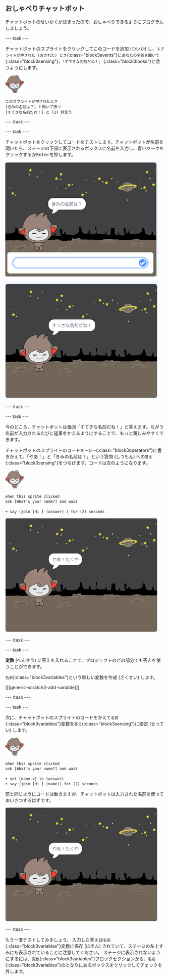 ## おしゃべりチャットボット

チャットボットのせいかくが決まったので、おしゃべりできるようにプログラムしましょう。

\--- task \---

チャットボットのスプライトをクリックしてこのコードを追加 (ついか) し、`スプライトが押された (おされた) とき`{:class="block3events"}に`あなたの名前を聞いて`{:class="block3sensing"}、`「すてきな名前だね！」` {:class="block3looks"}と言うようにします。

![ナノ スプライト](images/nano-sprite.png)

```blocks3
このスプライトが押されたとき
[きみの名前は？] と聞いて待つ
[すてきな名前だね！] と (2) 秒言う
```

\--- /task \---

\--- task \---

チャットボットをクリックしてコードをテストします。チャットボットが名前を聞いたら、ステージの下部に表示されるボックスに名前を入力し、青いマークをクリックするか<kbd>Enter</kbd>を押します。

![チャットボットの答え](images/chatbot-ask-test1.png)

![チャットボットの答え](images/chatbot-ask-test2.png)

\--- /task \---

\--- task \---

今のところ、チャットボットは毎回「すてきな名前だね！」と答えます。ちがう名前が入力されるたびに返事をかえるようにすることで、もっと親しみやすくできます。

チャットボットのスプライトのコードを`～と～`{:class="block3operators"}に書きかえて、「やあ！」と「きみの名前は？」という質問 (しつもん) への`答え`{:class="block3sensing"}をつなげます。コードは次のようになります。

![ナノ スプライト](images/nano-sprite.png)

```blocks3
when this sprite clicked
ask [What's your name?] and wait

+ say (join [Hi ] (answer) ) for (2) seconds
```

![答えをかえてみる](images/chatbot-answer-test.png)

\--- /task \---

\--- task \---

**変数** (へんすう) に答えを入れることで、プロジェクトのどの部分でも答えを使うことができます。

`名前`{:class="block3variables"}という新しい変数を作成 (さくせい) します。

[[[generic-scratch3-add-variable]]]

\--- /task \---

\--- task \---

次に、チャットボットのスプライトのコードをかえて`名前`{:class="block3variables"}変数を`答え`{:class="block3sensing"}に設定 (せってい) します。

![ナノ スプライト](images/nano-sprite.png)

```blocks3
when this sprite clicked
ask [What's your name?] and wait

+ set [name v] to (answer)
+ say (join [Hi ] (name)) for (2) seconds
```

前と同じようにコードは動きますが、チャットボットは入力された名前を使ってあいさつするはずです。

![答えをかえてみる](images/chatbot-answer-test.png)

\--- /task \---

もう一度テストしてみましょう。 入力した答えは`名前`{:class="block3variables"}変数に保存 (ほぞん) されていて、ステージの左上すみにも表示されていることに注意してください。 ステージに表示されないようにするには、`変数`{:class="block3variables"}ブロックセクションから、`名前`{:class="block3variables"}のとなりにあるボックスをクリックしてチェックを外します。